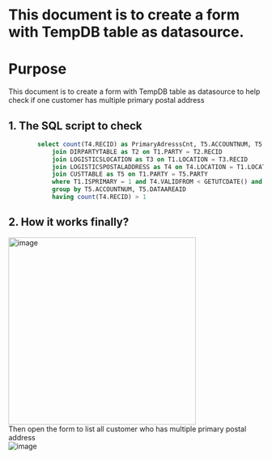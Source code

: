 # This document is to create a form with TempDB table as datasource.

# Purpose
This document is to create a form with TempDB table as datasource to help check if one customer has multiple primary postal address   


## 1. The SQL script to check <br/>
```sql
        select count(T4.RECID) as PrimaryAdresssCnt, T5.ACCOUNTNUM, T5.DATAAREAID from DIRPARTYLOCATION as T1
            join DIRPARTYTABLE as T2 on T1.PARTY = T2.RECID
            join LOGISTICSLOCATION as T3 on T1.LOCATION = T3.RECID
            join LOGISTICSPOSTALADDRESS as T4 on T4.LOCATION = T1.LOCATION
            join CUSTTABLE as T5 on T1.PARTY = T5.PARTY
            where T1.ISPRIMARY = 1 and T4.VALIDFROM < GETUTCDATE() and T4.VALIDTO > GETUTCDATE()
            group by T5.ACCOUNTNUM, T5.DATAAREAID
            having count(T4.RECID) > 1
```
##  2. How it works finally?<br/>
<img width="370" alt="image" src="https://github.com/zhangguanghuib/NewCommerceSDK/assets/14832260/3d4546c0-ad7f-417c-a1a5-ec9b04ce20c1"><br/>
Then open the form to list all  customer who has multiple primary postal address<br/>
![image](https://github.com/zhangguanghuib/NewCommerceSDK/assets/14832260/7c949dd8-0105-4e76-aa5a-373f71fb8eb9)<br/>
